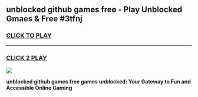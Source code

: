
## unblocked github games free - Play Unblocked Gmaes & Free #3tfnj
<h3>
<a href="https://news.freeplayer.one?title=unblocked_github_games_free&ref=03M">CLICK TO PLAY</a></h3>
<hr>

<h3>
<a href="https://news.freeplayer.one?title=unblocked_github_games_free&ref=03M">CLICK 2 PLAY</a>
  
</h3>

<a href="https://news.freeplayer.one?title=unblocked_github_games_free&ref=03M"><img src="https://clearcache.store/games.png"></a>


**unblocked github games free games unblocked: Your Gateway to Fun and Accessible Online Gaming**
